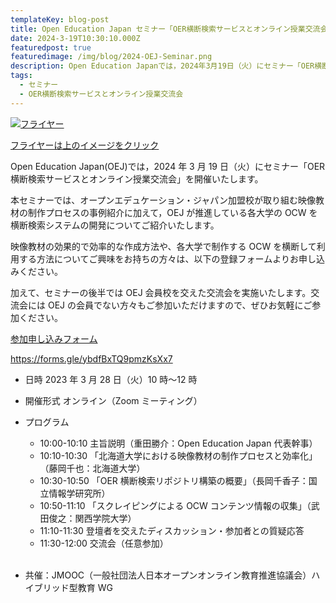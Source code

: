 ```yaml
---
templateKey: blog-post
title: Open Education Japan セミナー「OER横断検索サービスとオンライン授業交流会」
date: 2024-3-19T10:30:10.000Z
featuredpost: true
featuredimage: /img/blog/2024-OEJ-Seminar.png
description: Open Education Japanでは，2024年3月19日（火）にセミナー「OER横断検索サービスの開始とオンライン授業交流会」を開催いたします。
tags:
  - セミナー
  - OER横断検索サービスとオンライン授業交流会
---
```


[![フライヤー](/img/blog/2023-OEJ-Seminar.png)](2023-03-28-OEJ-Seminar-Flyer.pdf)

[フライヤーは上のイメージをクリック](2023-03-28-OEJ-Seminar-Flyer.pdf)

Open Education Japan(OEJ)では，2024 年 3 月 19 日（火）にセミナー「OER横断検索サービスとオンライン授業交流会」を開催いたします。

本セミナーでは、オープンエデュケーション・ジャパン加盟校が取り組む映像教材の制作プロセスの事例紹介に加えて，OEJ が推進している各大学の OCW を横断検索システムの開発についてご紹介いたします。

映像教材の効果的で効率的な作成方法や、各大学で制作する OCW を横断して利用する方法についてご興味をお持ちの方々は、以下の登録フォームよりお申し込みください。

加えて、セミナーの後半では OEJ 会員校を交えた交流会を実施いたします。交流会には OEJ の会員でない方々もご参加いただけますので、ぜひお気軽にご参加ください。

[参加申し込みフォーム](https://forms.gle/ybdfBxTQ9pmzKsXx7)

https://forms.gle/ybdfBxTQ9pmzKsXx7

- 日時 2023 年 3 月 28 日（火）10 時〜12 時
- 開催形式 オンライン（Zoom ミーティング）
- プログラム

  - 10:00-10:10 主旨説明（重田勝介：Open Education Japan 代表幹事）
  - 10:10-10:30 「北海道大学における映像教材の制作プロセスと効率化」（藤岡千也：北海道大学）
  - 10:30-10:50 「OER 横断検索リポジトリ構築の概要」（長岡千香子：国立情報学研究所）
  - 10:50-11:10 「スクレイピングによる OCW コンテンツ情報の収集」（武田俊之：関西学院大学）
  - 11:10-11:30 登壇者を交えたディスカッション・参加者との質疑応答
  - 11:30-12:00 交流会（任意参加）
    <br /><br />

- 共催：JMOOC（一般社団法人日本オープンオンライン教育推進協議会）ハイブリッド型教育 WG
